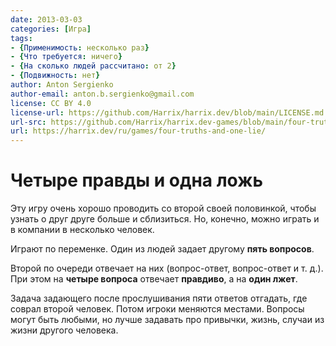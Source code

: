 ```yaml
---
date: 2013-03-03
categories: [Игра]
tags:
- {Применимость: несколько раз}
- {Что требуется: ничего}
- {На сколько людей рассчитано: от 2}
- {Подвижность: нет}
author: Anton Sergienko
author-email: anton.b.sergienko@gmail.com
license: CC BY 4.0
license-url: https://github.com/Harrix/harrix.dev/blob/main/LICENSE.md
url-src: https://github.com/Harrix/harrix.dev-games/blob/main/four-truths-and-one-lie/four-truths-and-one-lie.md
url: https://harrix.dev/ru/games/four-truths-and-one-lie/
---
```


# Четыре правды и одна ложь

Эту игру очень хорошо проводить со второй своей половинкой, чтобы узнать о друг друге больше и сблизиться. Но, конечно, можно играть и в компании в несколько человек.

Играют по переменке. Один из людей задает другому **пять вопросов**.

Второй по очереди отвечает на них (вопрос-ответ, вопрос-ответ и т. д.). При этом на **четыре вопроса** отвечает **правдиво**, а на **один лжет**.

Задача задающего после прослушивания пяти ответов отгадать, где соврал второй человек. Потом игроки меняются местами. Вопросы могут быть любыми, но лучше задавать про привычки, жизнь, случаи из жизни другого человека.

